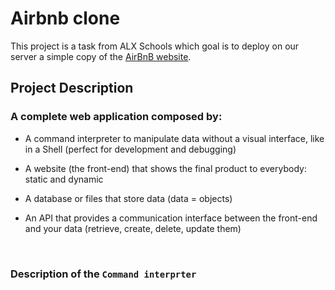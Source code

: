 # Airbnb clone
This project is a task from ALX Schools which goal is to deploy on our server a simple copy of the [AirBnB website](www.airbnb.com).
<br>

## Project Description

### A complete web application composed by:

* A command interpreter to manipulate data without a visual interface, like in a Shell (perfect for development and
debugging)

* A website (the front-end) that shows the final product to everybody: static and dynamic

* A database or files that store data (data = objects)

* An API that provides a communication interface between the front-end and your data (retrieve, create, delete, update them)
<br>


### Description of the `Command interprter`

